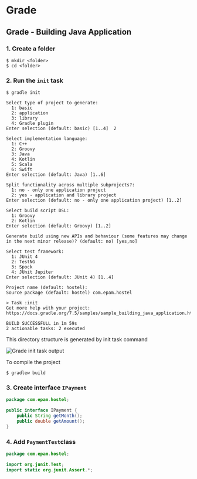 # Grade

## Grade - Building Java Application

### 1. Create a folder

```shell
$ mkdir <folder>
$ cd <folder>
```

### 2. Run the `init` task

```shell
$ gradle init

Select type of project to generate:
  1: basic
  2: application
  3: library
  4: Gradle plugin
Enter selection (default: basic) [1..4]  2

Select implementation language:
  1: C++
  2: Groovy
  3: Java
  4: Kotlin
  5: Scala
  6: Swift
Enter selection (default: Java) [1..6]  

Split functionality across multiple subprojects?:
  1: no - only one application project
  2: yes - application and library project
Enter selection (default: no - only one application project) [1..2] 

Select build script DSL:
  1: Groovy
  2: Kotlin
Enter selection (default: Groovy) [1..2]

Generate build using new APIs and behaviour (some features may change in the next minor release)? (default: no) [yes,no]

Select test framework:
  1: JUnit 4
  2: TestNG
  3: Spock
  4: JUnit Jupiter
Enter selection (default: JUnit 4) [1..4]

Project name (default: hostel): 
Source package (default: hostel) com.epam.hostel

> Task :init
Get more help with your project: https://docs.gradle.org/7.5/samples/sample_building_java_application.html

BUILD SUCCESSFULL in 1m 59s
2 actionable tasks: 2 executed
```



This directory structure is generated by init task command

![Grade init task output](./images/grade-init-task.png)

To compile the project

```shell
$ gradlew build
```

### 3. Create interface  `IPayment`

```java
package com.epam.hostel;

public interface IPayment {
    public String getMonth();
    public double getAmount();
}
```

### 4. Add `PaymentTest`class

```java
package com.epam.hostel;

import org.junit.Test;
import static org.junit.Assert.*;


```

